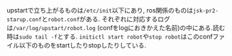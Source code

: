 upstartで立ち上がるものは`/etc/init`以下にあり, ros関係のものは`jsk-pr2-starup.conf`と`robot.conf`がある. それぞれに対応するログは`/var/log/upstart/robot.log` (confをlogにおきかえた名前)の中にある.読む時は`sudo tail -f`とする.  `initictl start robot`や`stop robot`はこのconfファイル以下のものをstartしたりstopしたりしている. 


